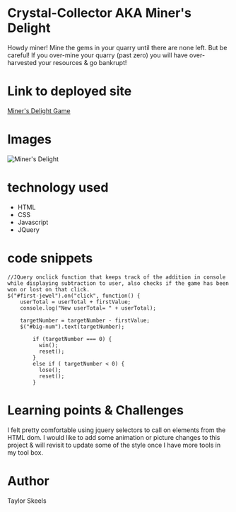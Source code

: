 # Crystal-Collector AKA Miner's Delight

Howdy miner! Mine the gems in  your quarry until there are none left. But be careful! If you over-mine your quarry (past zero) you will have over-harvested your resources & go bankrupt! 


# Link to deployed site
[Miner's Delight Game](https://skeeis.github.io/Crystal-Collector/)


# Images
![Miner's Delight](https://i.imgur.com/Me4Igro.jpg)

# technology used

- HTML
- CSS
- Javascript
- JQuery

# code snippets
```
//JQuery onclick function that keeps track of the addition in console while displaying subtraction to user, also checks if the game has been won or lost on that click.
$("#first-jewel").on("click", function() {
    userTotal = userTotal + firstValue;
    console.log("New userTotal= " + userTotal);
    
    targetNumber = targetNumber - firstValue;
    $("#big-num").text(targetNumber); 
          
        if (targetNumber === 0) {
          win();
          reset();
        }
        else if ( targetNumber < 0) {
          lose();
          reset();
        }   
```


# Learning points & Challenges
I felt pretty comfortable using jquery selectors to call on elements from the HTML dom. I would like to add some animation or picture changes to this project & will revisit to update some of the style once I have more tools in my tool box.


# Author 
Taylor Skeels
